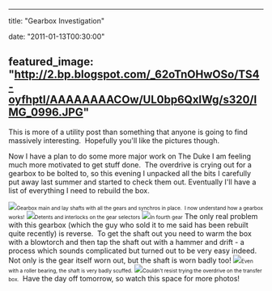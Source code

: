 
---
title: "Gearbox Investigation"

date: "2011-01-13T00:30:00"

featured_image: "http://2.bp.blogspot.com/_62oTnOHwOSo/TS4-oyfhptI/AAAAAAAACOw/UL0bp6QxIWg/s320/IMG_0996.JPG"
---


This is more of a utility post than something that anyone is going to find massively interesting.  Hopefully you'll like the pictures though.

Now I have a plan to do some more major work on The Duke I am feeling much more motivated to get stuff done.  The overdrive is crying out for a gearbox to be bolted to, so this evening I unpacked all the bits I carefully put away last summer and started to check them out. Eventually I'll have a list of everything I need to rebuild the box.

<a href="http://2.bp.blogspot.com/_62oTnOHwOSo/TS4-oyfhptI/AAAAAAAACOw/UL0bp6QxIWg/s1600/IMG_0996.JPG"><img src="/images/gearbox-investigation/IMG_0996.JPG"/></a><span style="font-size: x-small;">Gearbox main and lay shafts with all the gears and synchros in place.  I now understand how a gearbox works!</span>
<a href="http://1.bp.blogspot.com/_62oTnOHwOSo/TS4-6oLCiWI/AAAAAAAACO0/CD_gjmozac0/s1600/IMG_0998.JPG"><img src="/images/gearbox-investigation/IMG_0998.JPG"/></a><span style="font-size: x-small;">Detents and interlocks on the gear selectors</span>
<a href="http://4.bp.blogspot.com/_62oTnOHwOSo/TS4-8RixpXI/AAAAAAAACO4/hJAcflDWpYs/s1600/IMG_1001.JPG"><img src="/images/gearbox-investigation/IMG_1001.JPG"/></a><span style="font-size: x-small;">In fourth gear</span>
﻿The only real problem with this gearbox (which the guy who sold it to me said has been rebuilt quite recently) is reverse.  To get the shaft out you need to warm the box with a blowtorch and then tap the shaft out with a hammer and drift - a process which sounds complicated but turned out to be very easy indeed.  Not only is the gear itself worn out, but the shaft is worn badly too!
<a href="http://1.bp.blogspot.com/_62oTnOHwOSo/TS5GtQfPbSI/AAAAAAAACO8/Qpba31psruE/s1600/IMG_1006.JPG"><img src="/images/gearbox-investigation/IMG_1006.JPG"/></a><span style="font-size: x-small;">Even with a roller bearing, the shaft is very badly scuffed.</span>
<a href="http://2.bp.blogspot.com/_62oTnOHwOSo/TS5HRRkHWbI/AAAAAAAACPA/xKvC_R3800E/s1600/IMG_1004.JPG"><img src="/images/gearbox-investigation/IMG_1004.JPG"/></a><span style="font-size: x-small;">Couldn't resist trying the overdrive on the transfer box.</span> 
Have the day off tomorrow, so watch this space for more photos!
